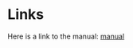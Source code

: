<!DOCTYPE html>
<html>

<head>
<title>Download the manual</title>
</head>

<body>
  
<h1>Links</h1>
<p>Here is a link to the manual: <a href="https://github.com/andresgarbio/SLOOP/blob/master/3D%20printer%20mods.pdf">manual</a></p>

</body>
</html>

